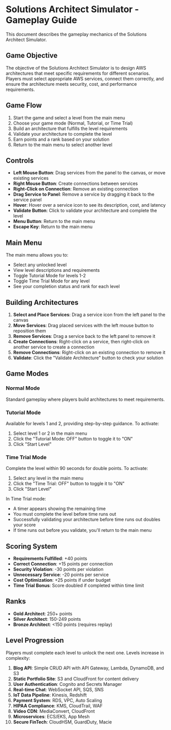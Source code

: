 # Solutions Architect Simulator - Gameplay Guide

This document describes the gameplay mechanics of the Solutions Architect Simulator.

## Game Objective

The objective of the Solutions Architect Simulator is to design AWS architectures that meet specific requirements for different scenarios. Players must select appropriate AWS services, connect them correctly, and ensure the architecture meets security, cost, and performance requirements.

## Game Flow

1. Start the game and select a level from the main menu
2. Choose your game mode (Normal, Tutorial, or Time Trial)
3. Build an architecture that fulfills the level requirements
4. Validate your architecture to complete the level
5. Earn points and a rank based on your solution
6. Return to the main menu to select another level

## Controls

- **Left Mouse Button**: Drag services from the panel to the canvas, or move existing services
- **Right Mouse Button**: Create connections between services
- **Right-Click on Connection**: Remove an existing connection
- **Drag Service to Panel**: Remove a service by dragging it back to the service panel
- **Hover**: Hover over a service icon to see its description, cost, and latency
- **Validate Button**: Click to validate your architecture and complete the level
- **Menu Button**: Return to the main menu
- **Escape Key**: Return to the main menu

## Main Menu

The main menu allows you to:
- Select any unlocked level
- View level descriptions and requirements
- Toggle Tutorial Mode for levels 1-2
- Toggle Time Trial Mode for any level
- See your completion status and rank for each level

## Building Architectures

1. **Select and Place Services**: Drag a service icon from the left panel to the canvas
2. **Move Services**: Drag placed services with the left mouse button to reposition them
3. **Remove Services**: Drag a service back to the left panel to remove it
4. **Create Connections**: Right-click on a service, then right-click on another service to create a connection
5. **Remove Connections**: Right-click on an existing connection to remove it
6. **Validate**: Click the "Validate Architecture" button to check your solution

## Game Modes

### Normal Mode

Standard gameplay where players build architectures to meet requirements.

### Tutorial Mode

Available for levels 1 and 2, providing step-by-step guidance. To activate:
1. Select level 1 or 2 in the main menu
2. Click the "Tutorial Mode: OFF" button to toggle it to "ON"
3. Click "Start Level"

### Time Trial Mode

Complete the level within 90 seconds for double points. To activate:
1. Select any level in the main menu
2. Click the "Time Trial: OFF" button to toggle it to "ON"
3. Click "Start Level"

In Time Trial mode:
- A timer appears showing the remaining time
- You must complete the level before time runs out
- Successfully validating your architecture before time runs out doubles your score
- If time runs out before you validate, you'll return to the main menu

## Scoring System

- **Requirements Fulfilled**: +40 points
- **Correct Connection**: +15 points per connection
- **Security Violation**: -30 points per violation
- **Unnecessary Service**: -20 points per service
- **Cost Optimization**: +25 points if under budget
- **Time Trial Bonus**: Score doubled if completed within time limit

## Ranks

- **Gold Architect**: 250+ points
- **Silver Architect**: 150-249 points
- **Bronze Architect**: <150 points (requires replay)

## Level Progression

Players must complete each level to unlock the next one. Levels increase in complexity:

1. **Blog API**: Simple CRUD API with API Gateway, Lambda, DynamoDB, and S3
2. **Static Portfolio Site**: S3 and CloudFront for content delivery
3. **User Authentication**: Cognito and Secrets Manager
4. **Real-time Chat**: WebSocket API, SQS, SNS
5. **IoT Data Pipeline**: Kinesis, Redshift
6. **Payment System**: RDS, VPC, Auto Scaling
7. **HIPAA Compliance**: KMS, CloudTrail, WAF
8. **Video CDN**: MediaConvert, CloudFront
9. **Microservices**: ECS/EKS, App Mesh
10. **Secure FinTech**: CloudHSM, GuardDuty, Macie